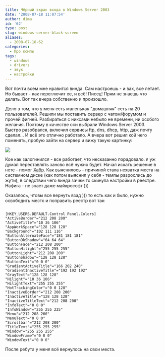 ```yaml
---
title: Чёрный экран входа в Windows Server 2003
date: '2008-07-18 11:07:54'
author: dima
id: '62'
type: post
slug: windows-server-black-screen
aliases: 
  - 2008-07-18-62
categories:
  - Про компы
tags:
  - windows
  - drivers
  - звук
  - настройки
---
```


Вот почти всем мне нравится винда. Сам настроешь - и вах, все летает. Но бывает - как переглючит ее, и всё! Писец! Прям не знаешь что делать. Вот так вчера собственно и произошло.  

Дело в том, что у меня есть маленькая "домашняя" сеть на 20 пользователей. Решили мы поставить сервер с чатом/форумом и прочей фигней. Разбираться с никсами небыло не времени, ни особого желания. Поэтому в качестве оси выбрали Windows Server 2003. Быстро разобрался, включил сервисы ftp, dns, dhcp, http, даж почту сделал... И всё это отлично работало. А вчера вот решил кой чего поменять, пробую зайти на сервер и вижу такую картинку:  

  
[![](/uploads/_bl/0/s20891.jpg)](/uploads/_bl/0/20891.jpg "Нажмите, для просмотра в полном размере...")

  
Кое как залогинился - все работает, что несказанно порадовало. я уж думал переставлять заново всё нужно будет. Начал искать решение в нете - помог [Хабр](https://habrahabr.ru/blog/windows/46595.html). Как выяснилось - причиной стала нехватка места на системном диске (как потом выяснил у себя - темпы разрослись до жути), в следствии чего винда зачем то скинула настройки в реестре. Нафига - не знает даже майкрософт )))  

Оказалось, чтовы все вернуть взад ))) то есть как и было, нужно освободить место и поправить реестр вот так:  
```
  
[HKEY_USERS.DEFAULT.Control Panel.Colors]  
"ActiveBorder"="212 208 200"  
"ActiveTitle"="10 36 106"  
"AppWorkSpace"="128 128 128"  
"Background"="102 111 116"  
"ButtonAlternateFace"="181 181 181"  
"ButtonDkShadow"="64 64 64"  
"ButtonFace"="212 208 200"  
"ButtonHilight"="255 255 255"  
"ButtonLight"="212 208 200"  
"ButtonShadow"="128 128 128"  
"ButtonText"="0 0 0"  
"GradientActiveTitle"="166 202 240"  
"GradientInactiveTitle"="192 192 192"  
"GrayText"="128 128 128"  
"Hilight"="10 36 106"  
"HilightText"="255 255 255"  
"HotTrackingColor"="0 0 128"  
"InactiveBorder"="212 208 200"  
"InactiveTitle"="128 128 128"  
"InactiveTitleText"="212 208 200"  
"InfoText"="0 0 0"  
"InfoWindow"="255 255 225"  
"Menu"="212 208 200"  
"MenuText"="0 0 0"  
"Scrollbar"="212 208 200"  
"TitleText"="255 255 255"  
"Window"="255 255 255"  
"WindowFrame"="0 0 0"  
"WindowText"="0 0 0"  
```
  
После ребута у меня всё вернулось на свои места.